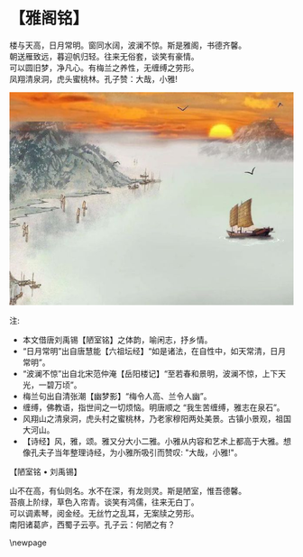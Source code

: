 # 【雅阁铭】

楼与天高，日月常明。窗同水阔，波澜不惊。斯是雅阁，书德齐馨。  
朝送雁致远，暮迎帆归轻。往来无俗套，谈笑有豪情。  
可以圆旧梦，净凡心。有梅兰之养性，无缠缚之劳形。  
凤翔清泉洞，虎头蜜桃林。孔子赞：大哉，小雅!

![](ya_ge.jpg)

注: 

- 本文借唐刘禹锡【陋室铭】之体韵，喻闲志，抒乡情。
- “日月常明”出自唐慧能【六祖坛经】“如是诸法，在自性中，如天常清，日月常明”。
- “波澜不惊”出自北宋范仲淹【岳阳楼记】“至若春和景明，波澜不惊，上下天光，一碧万顷”。
- 梅兰句出自清张潮【幽梦影】“梅令人高、兰令人幽”。
- 缠缚，佛教语，指世间之一切烦恼。明唐顺之 “我生苦缠缚，雅志在泉石”。
- 风翔山之清泉洞，虎头村之蜜桃林，乃老家穆阳两处美景。古镇小景观，祖国大河山。
- 【诗经】风，雅，颂。雅又分大小二雅。小雅从内容和艺术上都高于大雅。想像孔夫子当年整理诗经，为小雅所吸引而赞叹: "大哉，小雅!"。

【陋室铭 • 刘禹锡】

山不在高，有仙则名。水不在深，有龙则灵。斯是陋室，惟吾德馨。  
苔痕上阶绿，草色入帘青。谈笑有鸿儒，往来无白丁。  
可以调素琴，阅金经。无丝竹之乱耳，无案牍之劳形。  
南阳诸葛庐，西蜀子云亭。孔子云：何陋之有？

\newpage

